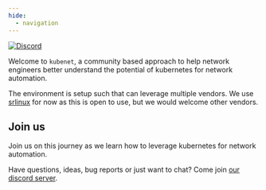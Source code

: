 ```yaml
---
hide:
  - navigation
---
```

<p align=center><object type="image/svg+xml" data=https://cdn.jsdelivr.net/gh/kubenet-dev/docs@main/docs/images/kubenet_logo_final.svg ></object></p>

[![Discord](https://img.shields.io/discord/860500297297821756?style=flat-square&label=discord&logo=discord&color=00c9ff&labelColor=bec8d2)](https://discord.gg/Ed48vZcy)

Welcome to `kubenet`, a community based approach to help network engineers better understand the potential of kubernetes for network automation. 

The environment is setup such that can leverage multiple vendors. We use [srlinux][srlinux] for now as this is open to use, but we would welcome other vendors.

## Join us

Join us on this journey as we learn how to leverage kubernetes for network automation.

Have questions, ideas, bug reports or just want to chat? Come join [our discord server](https://discord.gg/Ed48vZcy).

<script type="text/javascript" src="https://viewer.diagrams.net/js/viewer-static.min.js" async></script>

[KRM]: https://github.com/kubernetes/design-proposals-archive/blob/main/architecture/resource-management.md
[GITOPS]: https://opengitops.dev
[YAML]: https://en.wikipedia.org/wiki/YAML
[srlinux]: https://learn.srlinux.dev